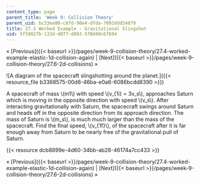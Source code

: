 ```yaml
---
content_type: page
parent_title: 'Week 9: Collision Theory'
parent_uid: bc33ee80-c8fd-90e4-dfda-7092ddd24879
title: 27.5 Worked Example - Gravitational Slingshot
uid: 5f59027b-133d-d077-d093-570d40c67694
---
```


« [Previous]({{< baseurl >}}/pages/week-9-collision-theory/27.4-worked-example-elastic-1d-collision-again) | [Next]({{< baseurl >}}/pages/week-9-collision-theory/27.6-2d-collisions) »

![A diagram of the spacecraft slingshotting around the planet.]({{< resource_file b3368575-00d6-46ba-e0a6-6086bcdd8390 >}})

A spacecraft of mass \\(m1\\) with speed \\(v\_{1i} = 3v\_s\\), approaches Saturn which is moving in the opposite direction with speed \\(v\_s\\). After interacting gravitationally with Saturn, the spacecraft swings around Saturn and heads off in the opposite direction from its approach direction. The mass of Saturn is \\(m\_s\\), is much much larger than the mass of the spacecraft. Find the final speed, \\(v\_{1f}\\), of the spacecraft after it is far enough away from Saturn to be nearly free of the gravitational pull of Saturn.

{{< resource dcb8899e-4d60-34bb-ab28-46174a7cc433 >}}

« [Previous]({{< baseurl >}}/pages/week-9-collision-theory/27.4-worked-example-elastic-1d-collision-again) | [Next]({{< baseurl >}}/pages/week-9-collision-theory/27.6-2d-collisions) »